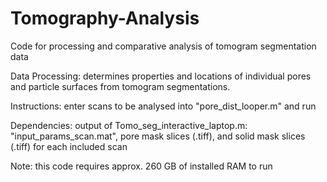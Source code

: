 # Tomography-Analysis
Code for processing and comparative analysis of tomogram segmentation data

Data Processing: determines properties and locations of individual pores and particle surfaces from tomogram segmentations.

Instructions: enter scans to be analysed into "pore_dist_looper.m" and run

Dependencies: output of Tomo_seg_interactive_laptop.m: "input_params_scan.mat", pore mask slices (.tiff), and solid mask slices (.tiff)
for each included scan

Note: this code requires approx. 260 GB of installed RAM to run
